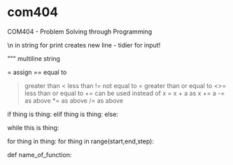 # com404
COM404 - Problem Solving through Programming

\n in string for print creates new line - tidier for input!

""" multiline string

= assign
== equal to
> greater than
< less than
!= not equal to
>= greater than or equal to
<>= less than or equal to
+= can be used instead of x = x + a as x += a
-= as above
*= as above
/= as above

if thing is thing:
elif thing is thing:
else:

while this is thing:

for thing in thing:
for thing in range(start,end,step):

def name_of_function:

